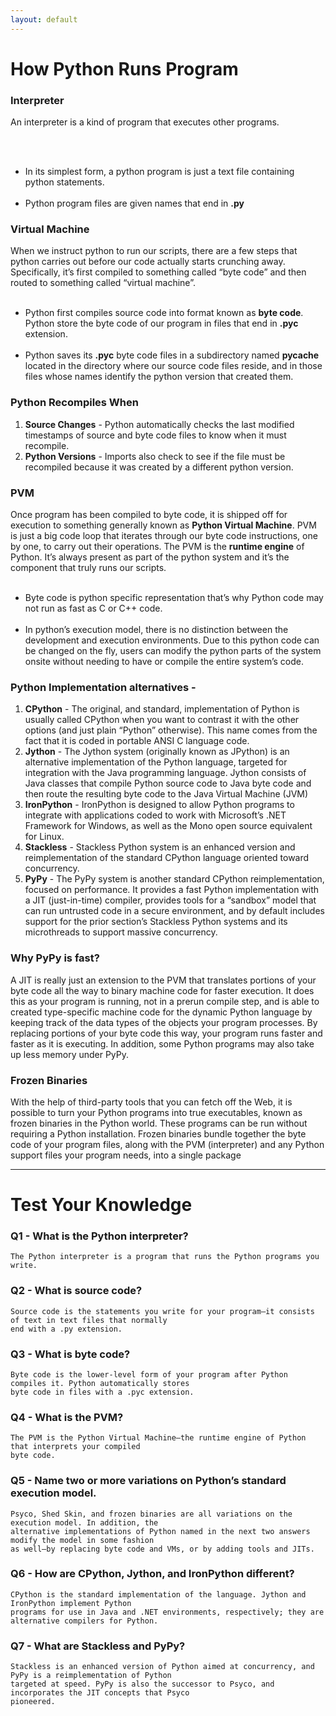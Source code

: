 ```yaml
---
layout: default
---
```


# How Python Runs Program

### Interpreter

An interpreter is a kind of program that executes other programs.

<br><br>
*   In its simplest form, a python program is just a text file containing python statements.
<br><br>
*   Python program files are given names that end in **.py**

### Virtual Machine

When we instruct python to run our scripts, there are a few steps that python carries out before our code actually starts crunching away. Specifically, it’s first compiled to something called “byte code” and then routed to something called “virtual machine”.
<br><br>
*   Python first compiles source code into format known as **byte code**. Python store the byte code of our program in files that end in **.pyc** extension.
<br><br>
*   Python saves its **.pyc** byte code files in a subdirectory named **__pycache__** located in the directory where our source code files reside, and in those files whose names identify the python version that created them.

### Python Recompiles When
1. **Source Changes** - Python automatically checks the last modified timestamps of source and byte code files to know when it must recompile.
2. **Python Versions** - Imports also check to see if the file must be recompiled because it was created by a different python version.

### PVM
Once program has been compiled to byte code, it is shipped off for execution to something generally known as **Python Virtual Machine**. PVM is just a big code loop that iterates through our byte code instructions, one by one, to carry out their operations. The PVM is the **runtime engine** of Python. It’s always present as part of the python system and it’s the component that truly runs our scripts.
<br><br>
*   Byte code is python specific representation that’s why Python code may not run as fast as C or C++ code.
<br><br>
*   In python’s execution model, there is no distinction between the development and execution environments. Due to this python code can be changed on the fly, users can modify the python parts of the system onsite without needing to have or compile the entire system’s code.

### Python Implementation alternatives -
1. **CPython** - The original, and standard, implementation of Python is usually called CPython when you want to contrast it with the other options (and just plain “Python” otherwise). This name comes from the fact that it is coded in portable ANSI C language code.
2. **Jython** - The Jython system (originally known as JPython) is an alternative implementation of the Python language, targeted for integration with the Java programming language. Jython consists of Java classes that compile Python source code to Java byte code and then route the resulting byte code to the Java Virtual Machine (JVM)
3. **IronPython** - IronPython is designed to allow Python programs to integrate with applications coded to work with Microsoft’s .NET Framework for Windows, as well as the Mono open source equivalent for Linux.
4. **Stackless** - Stackless Python system is an enhanced version and reimplementation of the standard CPython language oriented toward concurrency.
5. **PyPy** - The PyPy system is another standard CPython reimplementation, focused on performance. It provides a fast Python implementation with a JIT (just-in-time) compiler, provides tools for a “sandbox” model that can run untrusted code in a secure environment, and by default includes support for the prior section’s Stackless Python systems and its microthreads to support massive concurrency.

### Why PyPy is fast?
A JIT is really just an extension to the PVM that translates portions of your byte code all the way to binary machine code for faster execution. It does this as your program is running, not in a prerun compile step, and is able to created type-specific machine code for the dynamic Python language by keeping track of the data types of the objects your program processes. By replacing portions of your byte code this way, your program runs faster and faster as it is executing. In addition, some Python programs may also take up less memory under PyPy.

### Frozen Binaries
With the help of third-party tools that you can fetch off the Web, it is possible to turn your Python programs into true executables, known as frozen binaries in the Python world. These programs can be run without requiring a Python installation. Frozen binaries bundle together the byte code of your program files, along with the PVM (interpreter) and any Python support files your program needs, into a single package

* * *

# Test Your Knowledge

### Q1 - What is the Python interpreter?

```
The Python interpreter is a program that runs the Python programs you write.
```

### Q2 - What is source code?

```
Source code is the statements you write for your program—it consists of text in text files that normally
end with a .py extension.
```

### Q3 - What is byte code?

```
Byte code is the lower-level form of your program after Python compiles it. Python automatically stores 
byte code in files with a .pyc extension.
```

### Q4 - What is the PVM?

```
The PVM is the Python Virtual Machine—the runtime engine of Python that interprets your compiled 
byte code.
```

### Q5 - Name two or more variations on Python’s standard execution model.

```
Psyco, Shed Skin, and frozen binaries are all variations on the execution model. In addition, the 
alternative implementations of Python named in the next two answers modify the model in some fashion 
as well—by replacing byte code and VMs, or by adding tools and JITs.
```

### Q6 - How are CPython, Jython, and IronPython different?

```
CPython is the standard implementation of the language. Jython and IronPython implement Python 
programs for use in Java and .NET environments, respectively; they are alternative compilers for Python.
```

### Q7 - What are Stackless and PyPy?

```
Stackless is an enhanced version of Python aimed at concurrency, and PyPy is a reimplementation of Python 
targeted at speed. PyPy is also the successor to Psyco, and incorporates the JIT concepts that Psyco 
pioneered.
```
